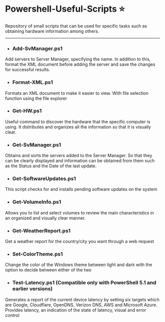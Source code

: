 # Powershell-Useful-Scripts ⭐
Repository of small scripts that can be used for specific tasks such as obtaining hardware information among others.

---
- ### Add-SvManager.ps1
Add servers to Server Manager, specifying the name.
In addition to this, format the XML document before adding the server and save the changes for successful results.

- ### Format-XML.ps1
Formats an XML document to make it easier to view.
With file selection function using the file explorer

- ### Get-HW.ps1
Useful command to discover the hardware that the specific computer is using.
It distributes and organizes all the information so that it is visually clear.

- ### Get-SvManager.ps1
Obtains and sorts the servers added to the Server Manager.
So that they can be clearly displayed and information can be obtained from them such as the Status and the Date of the last update.

- ### Get-SoftwareUpdates.ps1
This script checks for and installs pending software updates on the system

- ### Get-VolumeInfo.ps1
Allows you to list and select volumes to review the main characteristics in an organized and visually clear manner.

- ### Get-WeatherReport.ps1
Get a weather report for the country/city you want through a web request

- ### Set-ColorTheme.ps1
Change the color of the Windows theme between light and dark with the option to decide between either of the two

- ### Test-Latency.ps1 (Compatible only with PowerShell 5.1 and earlier versions)
Generates a report of the current device latency by setting six targets which are Google, Cloudflare, OpenDNS, Verizon DNS, AWS and Microsoft Azure.
Provides latency, an indication of the state of latency, visual and error control
